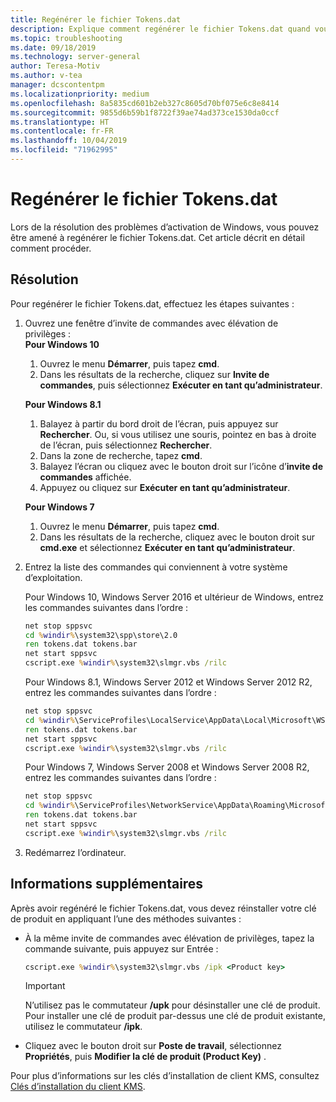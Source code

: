 ```yaml
---
title: Regénérer le fichier Tokens.dat
description: Explique comment regénérer le fichier Tokens.dat quand vous résolvez des problèmes d’activation de Windows.
ms.topic: troubleshooting
ms.date: 09/18/2019
ms.technology: server-general
author: Teresa-Motiv
ms.author: v-tea
manager: dcscontentpm
ms.localizationpriority: medium
ms.openlocfilehash: 8a5835cd601b2eb327c8605d70bf075e6c8e8414
ms.sourcegitcommit: 9855d6b59b1f8722f39ae74ad373ce1530da0ccf
ms.translationtype: HT
ms.contentlocale: fr-FR
ms.lasthandoff: 10/04/2019
ms.locfileid: "71962995"
---
```

# <a name="rebuild-the-tokensdat-file"></a>Regénérer le fichier Tokens.dat

Lors de la résolution des problèmes d’activation de Windows, vous pouvez être amené à regénérer le fichier Tokens.dat. Cet article décrit en détail comment procéder.

## <a name="resolution"></a>Résolution

Pour regénérer le fichier Tokens.dat, effectuez les étapes suivantes :

1. Ouvrez une fenêtre d’invite de commandes avec élévation de privilèges :  
   **Pour Windows 10**

   1. Ouvrez le menu **Démarrer**, puis tapez **cmd**.
   1. Dans les résultats de la recherche, cliquez sur **Invite de commandes**, puis sélectionnez **Exécuter en tant qu’administrateur**.  

   **Pour Windows 8.1**
   1. Balayez à partir du bord droit de l’écran, puis appuyez sur **Rechercher**. Ou, si vous utilisez une souris, pointez en bas à droite de l’écran, puis sélectionnez **Rechercher**.
   1. Dans la zone de recherche, tapez **cmd**.
   1. Balayez l’écran ou cliquez avec le bouton droit sur l’icône d’**invite de commandes** affichée.
   1. Appuyez ou cliquez sur **Exécuter en tant qu’administrateur**.

   **Pour Windows 7**
   1. Ouvrez le menu **Démarrer**, puis tapez **cmd**.
   1. Dans les résultats de la recherche, cliquez avec le bouton droit sur **cmd.exe** et sélectionnez **Exécuter en tant qu’administrateur**.

1. Entrez la liste des commandes qui conviennent à votre système d’exploitation.  

   Pour Windows 10, Windows Server 2016 et ultérieur de Windows, entrez les commandes suivantes dans l’ordre :
   ```cmd
   net stop sppsvc
   cd %windir%\system32\spp\store\2.0
   ren tokens.dat tokens.bar
   net start sppsvc
   cscript.exe %windir%\system32\slmgr.vbs /rilc
   ```
   Pour Windows 8.1, Windows Server 2012 et Windows Server 2012 R2, entrez les commandes suivantes dans l’ordre :
   ```cmd
   net stop sppsvc
   cd %windir%\ServiceProfiles\LocalService\AppData\Local\Microsoft\WSLicense
   ren tokens.dat tokens.bar
   net start sppsvc
   cscript.exe %windir%\system32\slmgr.vbs /rilc
   ```
   Pour Windows 7, Windows Server 2008 et Windows Server 2008 R2, entrez les commandes suivantes dans l’ordre :
   ```cmd
   net stop sppsvc
   cd %windir%\ServiceProfiles\NetworkService\AppData\Roaming\Microsoft\SoftwareProtectionPlatform
   ren tokens.dat tokens.bar
   net start sppsvc
   cscript.exe %windir%\system32\slmgr.vbs /rilc
   ```
1. Redémarrez l’ordinateur.

## <a name="more-information"></a>Informations supplémentaires

Après avoir regénéré le fichier Tokens.dat, vous devez réinstaller votre clé de produit en appliquant l’une des méthodes suivantes :

- À la même invite de commandes avec élévation de privilèges, tapez la commande suivante, puis appuyez sur Entrée :

   ```cmd
   cscript.exe %windir%\system32\slmgr.vbs /ipk <Product key>
   ```

  > [!IMPORTANT]
  > N’utilisez pas le commutateur **/upk** pour désinstaller une clé de produit. Pour installer une clé de produit par-dessus une clé de produit existante, utilisez le commutateur **/ipk**.
- Cliquez avec le bouton droit sur **Poste de travail**, sélectionnez **Propriétés**, puis **Modifier la clé de produit (Product Key)** .

Pour plus d’informations sur les clés d’installation de client KMS, consultez [Clés d’installation du client KMS](kmsclientkeys.md).

